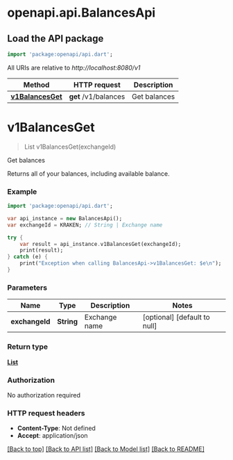 # openapi.api.BalancesApi

## Load the API package
```dart
import 'package:openapi/api.dart';
```

All URIs are relative to *http://localhost:8080/v1*

Method | HTTP request | Description
------------- | ------------- | -------------
[**v1BalancesGet**](BalancesApi.md#v1BalancesGet) | **get** /v1/balances | Get balances


# **v1BalancesGet**
> List<Balance> v1BalancesGet(exchangeId)

Get balances

Returns all of your balances, including available balance.

### Example 
```dart
import 'package:openapi/api.dart';

var api_instance = new BalancesApi();
var exchangeId = KRAKEN; // String | Exchange name

try { 
    var result = api_instance.v1BalancesGet(exchangeId);
    print(result);
} catch (e) {
    print("Exception when calling BalancesApi->v1BalancesGet: $e\n");
}
```

### Parameters

Name | Type | Description  | Notes
------------- | ------------- | ------------- | -------------
 **exchangeId** | **String**| Exchange name | [optional] [default to null]

### Return type

[**List<Balance>**](Balance.md)

### Authorization

No authorization required

### HTTP request headers

 - **Content-Type**: Not defined
 - **Accept**: application/json

[[Back to top]](#) [[Back to API list]](../README.md#documentation-for-api-endpoints) [[Back to Model list]](../README.md#documentation-for-models) [[Back to README]](../README.md)

